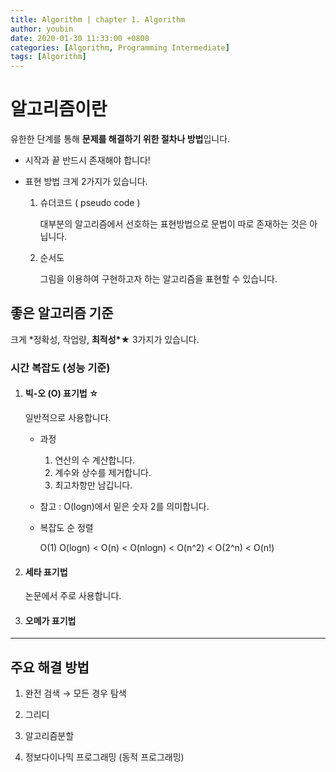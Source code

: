 ```yaml
---
title: Algorithm | chapter 1. Algorithm
author: youbin
date: 2020-01-30 11:33:00 +0800
categories: [Algorithm, Programming Intermediate]
tags: [Algorithm]
---
```


# 알고리즘이란

유한한 단계를 통해 **문제를 해결하기 위한 절차나 방법**입니다.

- 시작과 끝 반드시 존재해야 합니다!

- 표현 방법 크게 2가지가 있습니다.

  1. 슈더코드 ( pseudo code )

     대부분의 알고리즘에서 선호하는 표현방법으로 문법이 따로 존재하는 것은 아닙니다.

  2. 순서도

     그림을 이용하여 구현하고자 하는 알고리즘을 표현할 수 있습니다.

## 좋은 알고리즘 기준

크게 \*정확성, 작업량, **최적성\***★ 3가지가 있습니다.

### 시간 복잡도 (성능 기준)

1. #### **빅-오 (O) 표기법 ☆**

   일반적으로 사용합니다.

   - 과정

     1. 연산의 수 계산합니다.
     2. 계수와 상수를 제거합니다.
     3. 최고차항만 남깁니다.

   - 참고 : O(logn)에서 밑은 숫자 2를 의미합니다.

   - 복잡도 순 정렬

     O(1) O(logn) < O(n) < O(nlogn) < O(n^2) < O(2^n) < O(n!)

2. #### 세타 표기법

   논문에서 주로 사용합니다.

3. #### 오메가 표기법

---

## 주요 해결 방법

1. 완전 검색 → 모든 경우 탐색

2. 그리디
3. 알고리즘분할
4. 정보다이나믹 프로그래밍 (동적 프로그래밍)
